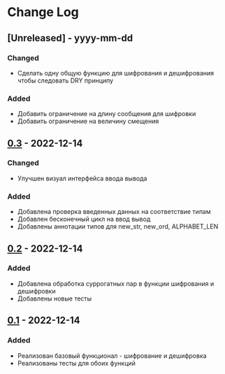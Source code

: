 # Change Log

## [Unreleased] - yyyy-mm-dd

### Changed
- Сделать одну общую функцию для шифрования и дешифрования чтобы следовать DRY принципу

### Added
- Добавить ограничение на длину сообщения для шифровки
- Добавить ограничение на величину смещения

## [0.3](https://github.com/Pixadels/caesar_cipher/commit/aa826c46603880a1f2c412a5026df0c9d6b07480) - 2022-12-14

### Changed
- Улучшен визуал интерфейса ввода вывода 

### Added
- Добавлена проверка введенных данных на соответствие типам
- Добавлен бесконечный цикл на ввод вывод
- Добавлены аннотации типов для new_str, new_ord, ALPHABET_LEN

## [0.2](https://github.com/Pixadels/caesar_cipher/commit/fefec5b40bd8c390c1a462814d724bdfef237c0e) - 2022-12-14 

### Added
- Добавлена обработка суррогатных пар в функции шифрования и дешифровки
- Добавлены новые тесты

## [0.1](https://github.com/Pixadels/caesar_cipher/commit/72a39b0daf62d6d23b8b51f8c226addce2f0a874) - 2022-12-14 
 
### Added 
- Реализован базовый функционал - шифрование и дешифровка
- Реализованы тесты для обоих функций
